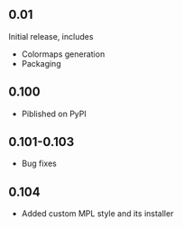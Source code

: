 ## 0.01
Initial release, includes
- Colormaps generation
- Packaging

## 0.100
- Piblished on PyPI

## 0.101-0.103
- Bug fixes

## 0.104
- Added custom MPL style and its installer